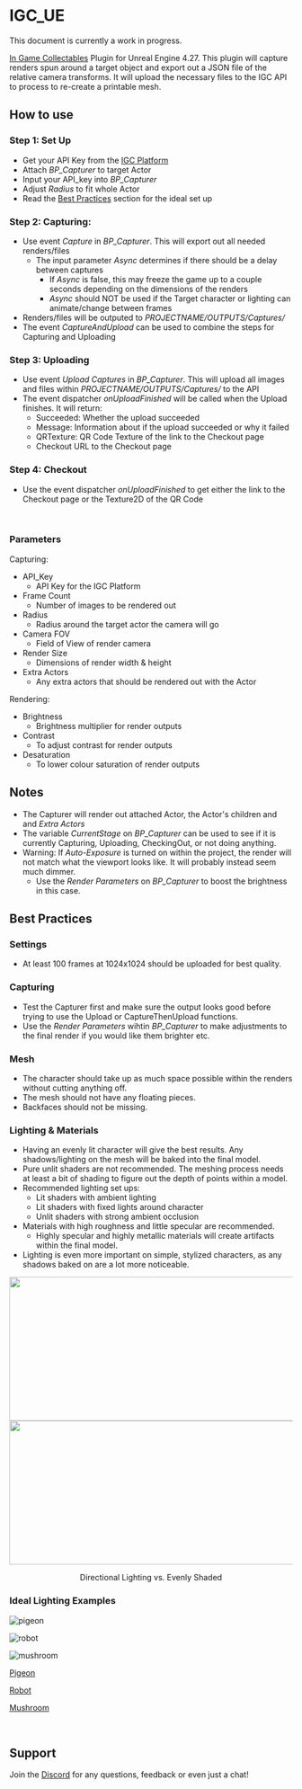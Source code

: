 # IGC_UE
This document is currently a work in progress.

[In Game Collectables](https://www.igc.studio/) Plugin for Unreal Engine 4.27. This plugin will capture renders spun around a target object and export out a JSON file of the relative camera transforms. It will upload the necessary files to the IGC API to process to re-create a printable mesh.

## How to use
### Step 1: Set Up
* Get your API Key from the [IGC Platform](https://platform.igc.studio/collectables)
* Attach *BP_Capturer* to target Actor
* Input your API_key into *BP_Capturer*
* Adjust *Radius* to fit whole Actor
* Read the [Best Practices](https://github.com/In-Game-Collectables/IGC_UE4#best-practices) section for the ideal set up
### Step 2: Capturing:
* Use event *Capture* in *BP_Capturer*. This will export out all needed renders/files
    * The input parameter *Async* determines if there should be a delay between captures
        * If *Async* is false, this may freeze the game up to a couple seconds depending on the dimensions of the renders
        * *Async* should NOT be used if the Target character or lighting can animate/change between frames
* Renders/files will be outputed to *PROJECTNAME/OUTPUTS/Captures/*
* The event *CaptureAndUpload* can be used to combine the steps for Capturing and Uploading
### Step 3: Uploading
* Use event *Upload Captures* in *BP_Capturer*. This will upload all images and files within *PROJECTNAME/OUTPUTS/Captures/* to the API
* The event dispatcher *onUploadFinished* will be called when the Upload finishes. It will return:
    * Succeeded: Whether the upload succeeded
    * Message: Information about if the upload succeeded or why it failed
    * QRTexture: QR Code Texture of the link to the Checkout page
    * Checkout URL to the Checkout page
### Step 4: Checkout
* Use the event dispatcher *onUploadFinished* to get either the link to the Checkout page or the Texture2D of the QR Code

<br />

### Parameters

Capturing:
* API_Key
    * API Key for the IGC Platform
* Frame Count
    * Number of images to be rendered out
* Radius
    * Radius around the target actor the camera will go
* Camera FOV
    * Field of View of render camera
* Render Size
    * Dimensions of render width & height
* Extra Actors
    * Any extra actors that should be rendered out with the Actor

Rendering:
* Brightness
    * Brightness multiplier for render outputs
* Contrast
    * To adjust contrast for render outputs
* Desaturation
    * To lower colour saturation of render outputs


## Notes
* The Capturer will render out attached Actor, the Actor's children and and *Extra Actors*
* The variable *CurrentStage* on *BP_Capturer* can be used to see if it is currently Capturing, Uploading, CheckingOut, or not doing anything.
* Warning: If *Auto-Exposure* is turned on within the project, the render will not match what the viewport looks like. It will probably instead seem much dimmer.
    * Use the *Render Parameters* on *BP_Capturer* to boost the brightness in this case.

## Best Practices
### Settings
* At least 100 frames at 1024x1024 should be uploaded for best quality.
### Capturing
* Test the Capturer first and make sure the output looks good before trying to use the Upload or CaptureThenUpload functions.
* Use the *Render Parameters* wihtin *BP_Capturer* to make adjustments to the final render if you would like them brighter etc.
### Mesh
* The character should take up as much space possible within the renders without cutting anything off.
* The mesh should not have any floating pieces.
* Backfaces should not be missing.
### Lighting & Materials
* Having an evenly lit character will give the best results. Any shadows/lighting on the mesh will be baked into the final model.
* Pure unlit shaders are not recommended. The meshing process needs at least a bit of shading to figure out the depth of points within a model.
* Recommended lighting set ups:
    * Lit shaders with ambient lighting
    * Lit shaders with fixed lights around character
    * Unlit shaders with strong ambient occlusion
* Materials with high roughness and little specular are recommended.
    * Highly specular and highly metallic materials will create artifacts within the final model.
* Lighting is even more important on simple, stylized characters, as any shadows baked on are a lot more noticeable.

<p align="center">
<img src="https://github.com/In-Game-Collectables/IGC_UE4/assets/35625367/7e9cc2ff-6b6d-4bad-ad04-623516f5c90f" width="512" height="256">
<img src="https://github.com/In-Game-Collectables/IGC_UE4/assets/35625367/c0c76996-15bb-43bb-b677-d2165eb56a15" width="512" height="256">
 <p align="center">Directional Lighting vs. Evenly Shaded</p>
</p>

### Ideal Lighting Examples
<p align="center">

![pigeon](https://github.com/In-Game-Collectables/IGC_UE4/assets/35625367/13398085-397f-43d2-8756-01e94a8c5d3d)

![robot](https://github.com/In-Game-Collectables/IGC_UE4/assets/35625367/51be5bf6-64f0-45fa-85ec-996c11f8b183)

![mushroom](https://github.com/In-Game-Collectables/IGC_UE4/assets/35625367/1604f6ef-7124-40d0-9a0d-7403ae29ded6)

</p>

[Pigeon](https://sketchfab.com/3d-models/pigeon-quirky-series-e607ed34d37d433496d5a557c8230b28)

[Robot](https://sketchfab.com/3d-models/robot-4-b0c5f2f5ac04402dad029d6516d706b9)

[Mushroom](https://sketchfab.com/3d-models/cuute-mushroom-ffc370ddc6d542d590b9f503d0892ce0)

<br />

## Support
Join the [Discord](https://discord.gg/JP2fEh4cNP) for any questions, feedback or even just a chat!